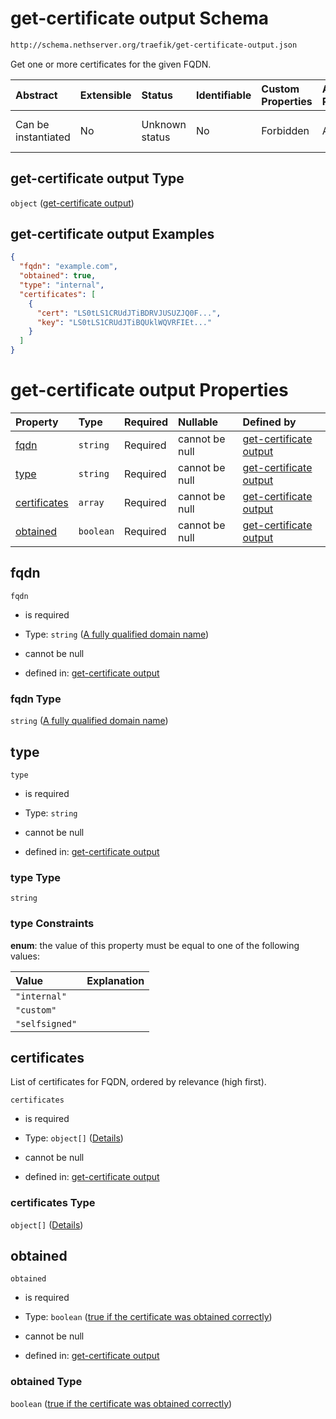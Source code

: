 # get-certificate output Schema

```txt
http://schema.nethserver.org/traefik/get-certificate-output.json
```

Get one or more certificates for the given FQDN.

| Abstract            | Extensible | Status         | Identifiable | Custom Properties | Additional Properties | Access Restrictions | Defined In                                                                                |
| :------------------ | :--------- | :------------- | :----------- | :---------------- | :-------------------- | :------------------ | :---------------------------------------------------------------------------------------- |
| Can be instantiated | No         | Unknown status | No           | Forbidden         | Allowed               | none                | [get-certificate-output.json](traefik/get-certificate-output.json "open original schema") |

## get-certificate output Type

`object` ([get-certificate output](get-certificate-output.md))

## get-certificate output Examples

```json
{
  "fqdn": "example.com",
  "obtained": true,
  "type": "internal",
  "certificates": [
    {
      "cert": "LS0tLS1CRUdJTiBDRVJUSUZJQ0F...",
      "key": "LS0tLS1CRUdJTiBQUklWQVRFIEt..."
    }
  ]
}
```

# get-certificate output Properties

| Property                      | Type      | Required | Nullable       | Defined by                                                                                                                                                                                            |
| :---------------------------- | :-------- | :------- | :------------- | :---------------------------------------------------------------------------------------------------------------------------------------------------------------------------------------------------- |
| [fqdn](#fqdn)                 | `string`  | Required | cannot be null | [get-certificate output](get-certificate-output-properties-a-fully-qualified-domain-name.md "http://schema.nethserver.org/traefik/get-certificate-output.json#/properties/fqdn")                      |
| [type](#type)                 | `string`  | Required | cannot be null | [get-certificate output](get-certificate-output-properties-type.md "http://schema.nethserver.org/traefik/get-certificate-output.json#/properties/type")                                               |
| [certificates](#certificates) | `array`   | Required | cannot be null | [get-certificate output](get-certificate-output-properties-certificates.md "http://schema.nethserver.org/traefik/get-certificate-output.json#/properties/certificates")                               |
| [obtained](#obtained)         | `boolean` | Required | cannot be null | [get-certificate output](get-certificate-output-properties-true-if-the-certificate-was-obtained-correctly.md "http://schema.nethserver.org/traefik/get-certificate-output.json#/properties/obtained") |

## fqdn



`fqdn`

* is required

* Type: `string` ([A fully qualified domain name](get-certificate-output-properties-a-fully-qualified-domain-name.md))

* cannot be null

* defined in: [get-certificate output](get-certificate-output-properties-a-fully-qualified-domain-name.md "http://schema.nethserver.org/traefik/get-certificate-output.json#/properties/fqdn")

### fqdn Type

`string` ([A fully qualified domain name](get-certificate-output-properties-a-fully-qualified-domain-name.md))

## type



`type`

* is required

* Type: `string`

* cannot be null

* defined in: [get-certificate output](get-certificate-output-properties-type.md "http://schema.nethserver.org/traefik/get-certificate-output.json#/properties/type")

### type Type

`string`

### type Constraints

**enum**: the value of this property must be equal to one of the following values:

| Value          | Explanation |
| :------------- | :---------- |
| `"internal"`   |             |
| `"custom"`     |             |
| `"selfsigned"` |             |

## certificates

List of certificates for FQDN, ordered by relevance (high first).

`certificates`

* is required

* Type: `object[]` ([Details](get-certificate-output-properties-certificates-items.md))

* cannot be null

* defined in: [get-certificate output](get-certificate-output-properties-certificates.md "http://schema.nethserver.org/traefik/get-certificate-output.json#/properties/certificates")

### certificates Type

`object[]` ([Details](get-certificate-output-properties-certificates-items.md))

## obtained



`obtained`

* is required

* Type: `boolean` ([true if the certificate was obtained correctly](get-certificate-output-properties-true-if-the-certificate-was-obtained-correctly.md))

* cannot be null

* defined in: [get-certificate output](get-certificate-output-properties-true-if-the-certificate-was-obtained-correctly.md "http://schema.nethserver.org/traefik/get-certificate-output.json#/properties/obtained")

### obtained Type

`boolean` ([true if the certificate was obtained correctly](get-certificate-output-properties-true-if-the-certificate-was-obtained-correctly.md))
